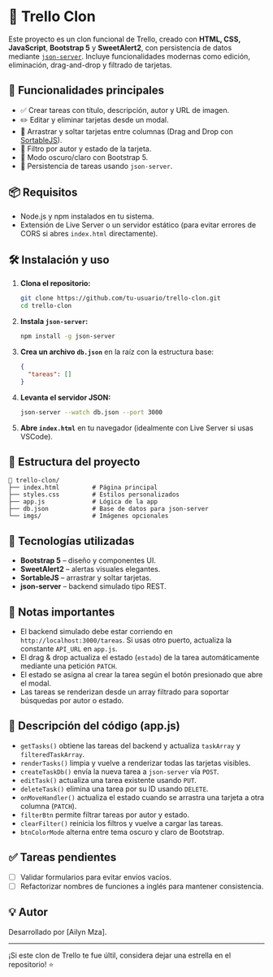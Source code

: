 # 📂 Trello Clon

Este proyecto es un clon funcional de Trello, creado con **HTML, CSS, JavaScript**, **Bootstrap 5** y **SweetAlert2**, con persistencia de datos mediante [`json-server`](https://github.com/typicode/json-server). Incluye funcionalidades modernas como edición, eliminación, drag-and-drop y filtrado de tarjetas.

## 🎯 Funcionalidades principales

- ✅ Crear tareas con título, descripción, autor y URL de imagen.
- ✏️ Editar y eliminar tarjetas desde un modal.
- 🔀 Arrastrar y soltar tarjetas entre columnas (Drag and Drop con [SortableJS](https://github.com/SortableJS/Sortable)).
- 🔎 Filtro por autor y estado de la tarjeta.
- 🌙 Modo oscuro/claro con Bootstrap 5.
- 📂 Persistencia de tareas usando `json-server`.

## 📦 Requisitos

- Node.js y npm instalados en tu sistema.
- Extensión de Live Server o un servidor estático (para evitar errores de CORS si abres `index.html` directamente).

## 🛠️ Instalación y uso

1. **Clona el repositorio:**

   ```bash
   git clone https://github.com/tu-usuario/trello-clon.git
   cd trello-clon
   ```

2. **Instala `json-server`:**

   ```bash
   npm install -g json-server
   ```

3. **Crea un archivo `db.json`** en la raíz con la estructura base:

   ```json
   {
     "tareas": []
   }
   ```

4. **Levanta el servidor JSON:**

   ```bash
   json-server --watch db.json --port 3000
   ```

5. **Abre `index.html`** en tu navegador (idealmente con Live Server si usas VSCode).

## 🧠 Estructura del proyecto

```
📁 trello-clon/
├── index.html         # Página principal
├── styles.css         # Estilos personalizados
├── app.js             # Lógica de la app
├── db.json            # Base de datos para json-server
└── imgs/              # Imágenes opcionales
```

## 🧹 Tecnologías utilizadas

- **Bootstrap 5** – diseño y componentes UI.
- **SweetAlert2** – alertas visuales elegantes.
- **SortableJS** – arrastrar y soltar tarjetas.
- **json-server** – backend simulado tipo REST.

## 📌 Notas importantes

- El backend simulado debe estar corriendo en `http://localhost:3000/tareas`. Si usas otro puerto, actualiza la constante `API_URL` en `app.js`.
- El drag & drop actualiza el estado (`estado`) de la tarea automáticamente mediante una petición `PATCH`.
- El estado se asigna al crear la tarea según el botón presionado que abre el modal.
- Las tareas se renderizan desde un array filtrado para soportar búsquedas por autor o estado.

## 🔧 Descripción del código (app.js)

- `getTasks()` obtiene las tareas del backend y actualiza `taskArray` y `filteredTaskArray`.
- `renderTasks()` limpia y vuelve a renderizar todas las tarjetas visibles.
- `createTaskDb()` envía la nueva tarea a `json-server` vía `POST`.
- `editTask()` actualiza una tarea existente usando `PUT`.
- `deleteTask()` elimina una tarea por su ID usando `DELETE`.
- `onMoveHandler()` actualiza el estado cuando se arrastra una tarjeta a otra columna (`PATCH`).
- `filterBtn` permite filtrar tareas por autor y estado.
- `clearFilter()` reinicia los filtros y vuelve a cargar las tareas.
- `btnColorMode` alterna entre tema oscuro y claro de Bootstrap.

## ✅ Tareas pendientes

- [ ] Validar formularios para evitar envíos vacíos.
- [ ] Refactorizar nombres de funciones a inglés para mantener consistencia.

## 💡 Autor

Desarrollado por [Ailyn Mza].

---

¡Si este clon de Trello te fue últil, considera dejar una estrella en el repositorio! ⭐
